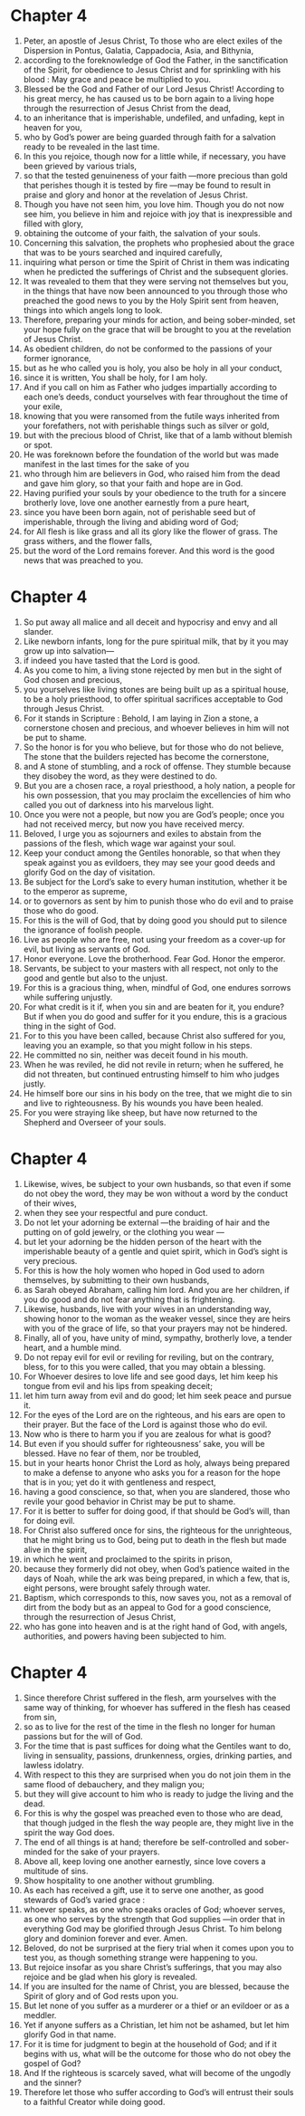 # Chapter 4

1. Peter, an apostle of Jesus Christ, To those who are elect exiles of the Dispersion in Pontus, Galatia, Cappadocia, Asia, and Bithynia,
2. according to the foreknowledge of God the Father, in the sanctification of the Spirit, for obedience to Jesus Christ and for sprinkling with his blood : May grace and peace be multiplied to you.
3. Blessed be the God and Father of our Lord Jesus Christ! According to his great mercy, he has caused us to be born again to a living hope through the resurrection of Jesus Christ from the dead,
4. to an inheritance that is imperishable, undefiled, and unfading, kept in heaven for you,
5. who by God’s power are being guarded through faith for a salvation ready to be revealed in the last time.
6. In this you rejoice, though now for a little while, if necessary, you have been grieved by various trials,
7. so that the tested genuineness of your faith —more precious than gold that perishes though it is tested by fire —may be found to result in praise and glory and honor at the revelation of Jesus Christ.
8. Though you have not seen him, you love him. Though you do not now see him, you believe in him and rejoice with joy that is inexpressible and filled with glory,
9. obtaining the outcome of your faith, the salvation of your souls.
10. Concerning this salvation, the prophets who prophesied about the grace that was to be yours searched and inquired carefully,
11. inquiring what person or time the Spirit of Christ in them was indicating when he predicted the sufferings of Christ and the subsequent glories.
12. It was revealed to them that they were serving not themselves but you, in the things that have now been announced to you through those who preached the good news to you by the Holy Spirit sent from heaven, things into which angels long to look.
13. Therefore, preparing your minds for action, and being sober-minded, set your hope fully on the grace that will be brought to you at the revelation of Jesus Christ.
14. As obedient children, do not be conformed to the passions of your former ignorance,
15. but as he who called you is holy, you also be holy in all your conduct,
16. since it is written, You shall be holy, for I am holy.
17. And if you call on him as Father who judges impartially according to each one’s deeds, conduct yourselves with fear throughout the time of your exile,
18. knowing that you were ransomed from the futile ways inherited from your forefathers, not with perishable things such as silver or gold,
19. but with the precious blood of Christ, like that of a lamb without blemish or spot.
20. He was foreknown before the foundation of the world but was made manifest in the last times for the sake of you
21. who through him are believers in God, who raised him from the dead and gave him glory, so that your faith and hope are in God.
22. Having purified your souls by your obedience to the truth for a sincere brotherly love, love one another earnestly from a pure heart,
23. since you have been born again, not of perishable seed but of imperishable, through the living and abiding word of God;
24. for All flesh is like grass and all its glory like the flower of grass. The grass withers, and the flower falls,
25. but the word of the Lord remains forever. And this word is the good news that was preached to you.

# Chapter 4

1. So put away all malice and all deceit and hypocrisy and envy and all slander.
2. Like newborn infants, long for the pure spiritual milk, that by it you may grow up into salvation—
3. if indeed you have tasted that the Lord is good.
4. As you come to him, a living stone rejected by men but in the sight of God chosen and precious,
5. you yourselves like living stones are being built up as a spiritual house, to be a holy priesthood, to offer spiritual sacrifices acceptable to God through Jesus Christ.
6. For it stands in Scripture : Behold, I am laying in Zion a stone, a cornerstone chosen and precious, and whoever believes in him will not be put to shame.
7. So the honor is for you who believe, but for those who do not believe, The stone that the builders rejected has become the cornerstone,
8. and A stone of stumbling, and a rock of offense. They stumble because they disobey the word, as they were destined to do.
9. But you are a chosen race, a royal priesthood, a holy nation, a people for his own possession, that you may proclaim the excellencies of him who called you out of darkness into his marvelous light.
10. Once you were not a people, but now you are God’s people; once you had not received mercy, but now you have received mercy.
11. Beloved, I urge you as sojourners and exiles to abstain from the passions of the flesh, which wage war against your soul.
12. Keep your conduct among the Gentiles honorable, so that when they speak against you as evildoers, they may see your good deeds and glorify God on the day of visitation.
13. Be subject for the Lord’s sake to every human institution, whether it be to the emperor as supreme,
14. or to governors as sent by him to punish those who do evil and to praise those who do good.
15. For this is the will of God, that by doing good you should put to silence the ignorance of foolish people.
16. Live as people who are free, not using your freedom as a cover-up for evil, but living as servants of God.
17. Honor everyone. Love the brotherhood. Fear God. Honor the emperor.
18. Servants, be subject to your masters with all respect, not only to the good and gentle but also to the unjust.
19. For this is a gracious thing, when, mindful of God, one endures sorrows while suffering unjustly.
20. For what credit is it if, when you sin and are beaten for it, you endure? But if when you do good and suffer for it you endure, this is a gracious thing in the sight of God.
21. For to this you have been called, because Christ also suffered for you, leaving you an example, so that you might follow in his steps.
22. He committed no sin, neither was deceit found in his mouth.
23. When he was reviled, he did not revile in return; when he suffered, he did not threaten, but continued entrusting himself to him who judges justly.
24. He himself bore our sins in his body on the tree, that we might die to sin and live to righteousness. By his wounds you have been healed.
25. For you were straying like sheep, but have now returned to the Shepherd and Overseer of your souls.

# Chapter 4

1. Likewise, wives, be subject to your own husbands, so that even if some do not obey the word, they may be won without a word by the conduct of their wives,
2. when they see your respectful and pure conduct.
3. Do not let your adorning be external —the braiding of hair and the putting on of gold jewelry, or the clothing you wear —
4. but let your adorning be the hidden person of the heart with the imperishable beauty of a gentle and quiet spirit, which in God’s sight is very precious.
5. For this is how the holy women who hoped in God used to adorn themselves, by submitting to their own husbands,
6. as Sarah obeyed Abraham, calling him lord. And you are her children, if you do good and do not fear anything that is frightening.
7. Likewise, husbands, live with your wives in an understanding way, showing honor to the woman as the weaker vessel, since they are heirs with you of the grace of life, so that your prayers may not be hindered.
8. Finally, all of you, have unity of mind, sympathy, brotherly love, a tender heart, and a humble mind.
9. Do not repay evil for evil or reviling for reviling, but on the contrary, bless, for to this you were called, that you may obtain a blessing.
10. For Whoever desires to love life and see good days, let him keep his tongue from evil and his lips from speaking deceit;
11. let him turn away from evil and do good; let him seek peace and pursue it.
12. For the eyes of the Lord are on the righteous, and his ears are open to their prayer. But the face of the Lord is against those who do evil.
13. Now who is there to harm you if you are zealous for what is good?
14. But even if you should suffer for righteousness’ sake, you will be blessed. Have no fear of them, nor be troubled,
15. but in your hearts honor Christ the Lord as holy, always being prepared to make a defense to anyone who asks you for a reason for the hope that is in you; yet do it with gentleness and respect,
16. having a good conscience, so that, when you are slandered, those who revile your good behavior in Christ may be put to shame.
17. For it is better to suffer for doing good, if that should be God’s will, than for doing evil.
18. For Christ also suffered once for sins, the righteous for the unrighteous, that he might bring us to God, being put to death in the flesh but made alive in the spirit,
19. in which he went and proclaimed to the spirits in prison,
20. because they formerly did not obey, when God’s patience waited in the days of Noah, while the ark was being prepared, in which a few, that is, eight persons, were brought safely through water.
21. Baptism, which corresponds to this, now saves you, not as a removal of dirt from the body but as an appeal to God for a good conscience, through the resurrection of Jesus Christ,
22. who has gone into heaven and is at the right hand of God, with angels, authorities, and powers having been subjected to him.

# Chapter 4

1. Since therefore Christ suffered in the flesh, arm yourselves with the same way of thinking, for whoever has suffered in the flesh has ceased from sin,
2. so as to live for the rest of the time in the flesh no longer for human passions but for the will of God.
3. For the time that is past suffices for doing what the Gentiles want to do, living in sensuality, passions, drunkenness, orgies, drinking parties, and lawless idolatry.
4. With respect to this they are surprised when you do not join them in the same flood of debauchery, and they malign you;
5. but they will give account to him who is ready to judge the living and the dead.
6. For this is why the gospel was preached even to those who are dead, that though judged in the flesh the way people are, they might live in the spirit the way God does.
7. The end of all things is at hand; therefore be self-controlled and sober-minded for the sake of your prayers.
8. Above all, keep loving one another earnestly, since love covers a multitude of sins.
9. Show hospitality to one another without grumbling.
10. As each has received a gift, use it to serve one another, as good stewards of God’s varied grace :
11. whoever speaks, as one who speaks oracles of God; whoever serves, as one who serves by the strength that God supplies —in order that in everything God may be glorified through Jesus Christ. To him belong glory and dominion forever and ever. Amen.
12. Beloved, do not be surprised at the fiery trial when it comes upon you to test you, as though something strange were happening to you.
13. But rejoice insofar as you share Christ’s sufferings, that you may also rejoice and be glad when his glory is revealed.
14. If you are insulted for the name of Christ, you are blessed, because the Spirit of glory and of God rests upon you.
15. But let none of you suffer as a murderer or a thief or an evildoer or as a meddler.
16. Yet if anyone suffers as a Christian, let him not be ashamed, but let him glorify God in that name.
17. For it is time for judgment to begin at the household of God; and if it begins with us, what will be the outcome for those who do not obey the gospel of God?
18. And If the righteous is scarcely saved, what will become of the ungodly and the sinner?
19. Therefore let those who suffer according to God’s will entrust their souls to a faithful Creator while doing good.

